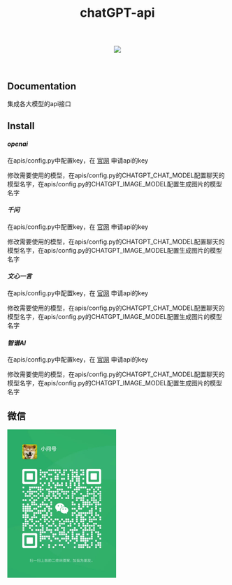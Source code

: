 # <p align="center">chatGPT-api</p>

<br>
<p align="center">
    <a href="#"><img src="https://img.shields.io/badge/python-3.7-green.svg"></a>
</p>
<br />

## Documentation

<p> 集成各大模型的api接口 </p>


## Install
#### *openai*

在apis/config.py中配置key，在 [官网](https://platform.openai.com/account/api-keys) 申请api的key

修改需要使用的模型，在apis/config.py的CHATGPT_CHAT_MODEL配置聊天的模型名字，在apis/config.py的CHATGPT_IMAGE_MODEL配置生成图片的模型名字

#### *千问*

在apis/config.py中配置key，在 [官网](https://help.aliyun.com/zh/dashscope/developer-reference/tongyi-qianwen-vl-api) 申请api的key

修改需要使用的模型，在apis/config.py的CHATGPT_CHAT_MODEL配置聊天的模型名字，在apis/config.py的CHATGPT_IMAGE_MODEL配置生成图片的模型名字

#### *文心一言*

在apis/config.py中配置key，在 [官网](https://yiyan.baidu.com/welcome) 申请api的key

修改需要使用的模型，在apis/config.py的CHATGPT_CHAT_MODEL配置聊天的模型名字，在apis/config.py的CHATGPT_IMAGE_MODEL配置生成图片的模型名字

#### *智谱AI*

在apis/config.py中配置key，在 [官网](https://maas.aminer.cn/) 申请api的key

修改需要使用的模型，在apis/config.py的CHATGPT_CHAT_MODEL配置聊天的模型名字，在apis/config.py的CHATGPT_IMAGE_MODEL配置生成图片的模型名字


## 微信
<img src="./images/wx.jpg" width="249"/>
